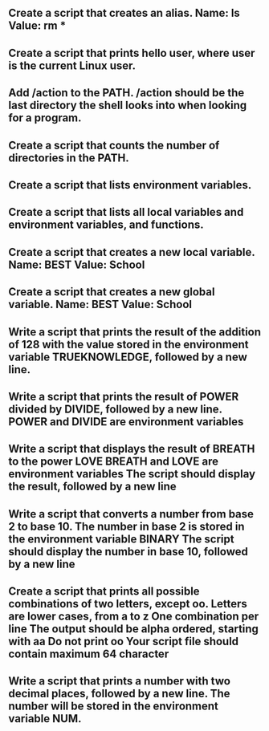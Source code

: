 Create a script that creates an alias.
Name: ls
Value: rm *
----
Create a script that prints hello user, where user is the current Linux user.
----
Add /action to the PATH. /action should be the last directory the shell looks into when looking for a program.
----
Create a script that counts the number of directories in the PATH.
----
Create a script that lists environment variables.
----
Create a script that lists all local variables and environment variables, and functions.
----
Create a script that creates a new local variable.
Name: BEST
Value: School
---
Create a script that creates a new global variable.
Name: BEST
Value: School
----
Write a script that prints the result of the addition of 128 with the value stored in the environment variable TRUEKNOWLEDGE, followed by a new line.
----
Write a script that prints the result of POWER divided by DIVIDE, followed by a new line.
POWER and DIVIDE are environment variables
----
Write a script that displays the result of BREATH to the power LOVE
BREATH and LOVE are environment variables
The script should display the result, followed by a new line
----
Write a script that converts a number from base 2 to base 10.
The number in base 2 is stored in the environment variable BINARY
The script should display the number in base 10, followed by a new line
----
Create a script that prints all possible combinations of two letters, except oo.
Letters are lower cases, from a to z
One combination per line
The output should be alpha ordered, starting with aa
Do not print oo
Your script file should contain maximum 64 character
----
Write a script that prints a number with two decimal places, followed by a new line.
The number will be stored in the environment variable NUM.
----


